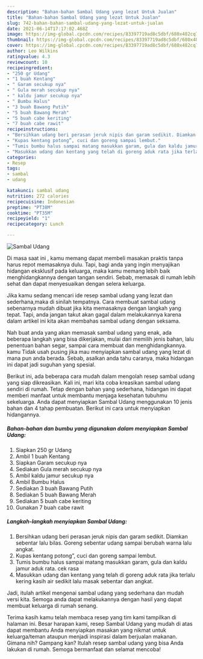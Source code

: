 ```yaml
---
description: "Bahan-bahan Sambal Udang yang lezat Untuk Jualan"
title: "Bahan-bahan Sambal Udang yang lezat Untuk Jualan"
slug: 742-bahan-bahan-sambal-udang-yang-lezat-untuk-jualan
date: 2021-06-14T17:17:02.468Z
image: https://img-global.cpcdn.com/recipes/83397719ad8c5dbf/680x482cq70/sambal-udang-foto-resep-utama.jpg
thumbnail: https://img-global.cpcdn.com/recipes/83397719ad8c5dbf/680x482cq70/sambal-udang-foto-resep-utama.jpg
cover: https://img-global.cpcdn.com/recipes/83397719ad8c5dbf/680x482cq70/sambal-udang-foto-resep-utama.jpg
author: Leo Wilkins
ratingvalue: 4.3
reviewcount: 10
recipeingredient:
- "250 gr Udang"
- "1 buah Kentang"
- " Garam secukup nya"
- " Gula merah secukup nya"
- " kaldu jamur secukup nya"
- " Bumbu Halus"
- "3 buah Bawang Putih"
- "5 buah Bawang Merah"
- "5 buah cabe keriting"
- "7 buah cabe rawit"
recipeinstructions:
- "Bersihkan udang beri perasan jeruk nipis dan garam sedikit. Diamkan sebentar lalu bilas. Goreng sebentar udang sampai berubah warna lalu angkat."
- "Kupas kentang potong”, cuci dan goreng sampai lembut."
- "Tumis bumbu halus sampai matang masukkan garam, gula dan kaldu jamur aduk rata. cek rasa"
- "Masukkan udang dan kentang yang telah di goreng aduk rata jika terlalu kering kasih air sedikit lalu masak sebentar dan angkat."
categories:
- Resep
tags:
- sambal
- udang

katakunci: sambal udang 
nutrition: 272 calories
recipecuisine: Indonesian
preptime: "PT38M"
cooktime: "PT35M"
recipeyield: "1"
recipecategory: Lunch

---
```



![Sambal Udang](https://img-global.cpcdn.com/recipes/83397719ad8c5dbf/680x482cq70/sambal-udang-foto-resep-utama.jpg)

Di masa  saat ini , kamu memang dapat membeli masakan praktis tanpa harus repot memasaknya dulu. Tapi, bagi anda yang ingin menyajikan hidangan eksklusif pada keluarga, maka kamu memang lebih baik menghidangkannya dengan tangan sendiri. Sebab, memasak di rumah lebih sehat dan dapat menyesuaikan dengan selera keluarga.

Jika kamu sedang mencari ide resep sambal udang yang lezat dan sederhana,maka di sinilah tempatnya. Cara membuat sambal udang  sebenarnya mudah dibuat jika kita memasaknya dengan langkah yang tepat. Tapi, anda jangan takut akan gagal dalam melakukannya 
karena dalam artikel ini kita akan membahas sambal udang dengan seksama.  



Nah buat anda yang akan memasak sambal udang yang enak, ada beberapa langkah yang bisa dikerjakan, mulai dari memilih jenis bahan, lalu penentuan bahan segar, sampai cara membuat dan menghidangkannya. kamu Tidak usah pusing jika mau menyiapkan sambal udang yang lezat di mana pun anda berada. Sebab, asalkan anda  tahu caranya, maka hidangan ini dapat jadi suguhan yang spesial.

Berikut ini, ada beberapa cara mudah dalam mengolah resep sambal udang yang siap dikreasikan. Kali ini, mari kita coba kreasikan sambal udang sendiri di rumah. Tetap dengan bahan yang sederhana, hidangan ini dapat memberi manfaat untuk membantu menjaga kesehatan tubuhmu sekeluarga. Anda dapat menyiapkan Sambal Udang menggunakan 10 jenis bahan dan 4 tahap pembuatan. Berikut ini cara untuk menyiapkan hidangannya.

<!--inarticleads1-->

##### Bahan-bahan dan bumbu yang digunakan dalam menyiapkan Sambal Udang:

1. Siapkan 250 gr Udang
1. Ambil 1 buah Kentang
1. Siapkan  Garam secukup nya
1. Sediakan  Gula merah secukup nya
1. Ambil  kaldu jamur secukup nya
1. Ambil  Bumbu Halus
1. Sediakan 3 buah Bawang Putih
1. Sediakan 5 buah Bawang Merah
1. Sediakan 5 buah cabe keriting
1. Gunakan 7 buah cabe rawit




<!--inarticleads2-->

##### Langkah-langkah menyiapkan Sambal Udang:

1. Bersihkan udang beri perasan jeruk nipis dan garam sedikit. Diamkan sebentar lalu bilas. Goreng sebentar udang sampai berubah warna lalu angkat.
1. Kupas kentang potong”, cuci dan goreng sampai lembut.
1. Tumis bumbu halus sampai matang masukkan garam, gula dan kaldu jamur aduk rata. cek rasa
1. Masukkan udang dan kentang yang telah di goreng aduk rata jika terlalu kering kasih air sedikit lalu masak sebentar dan angkat.




Jadi, itulah artikel mengenai  sambal udang  yang sederhana dan mudah versi kita. Semoga anda dapat melakukannya dengan hasil yang dapat membuat keluarga di rumah senang. 

Terima kasih kamu telah membaca resep yang tim kami tampilkan di halaman ini. Besar harapan kami, resep  Sambal Udang yang mudah di atas dapat membantu Anda menyiapkan masakan yang nikmat untuk keluarga/teman ataupun menjadi inspirasi dalam berjualan makanan. Gimana nih? Gampang kan? Itulah resep sambal udang yang bisa Anda lakukan di rumah. Semoga bermanfaat dan selamat mencoba!

